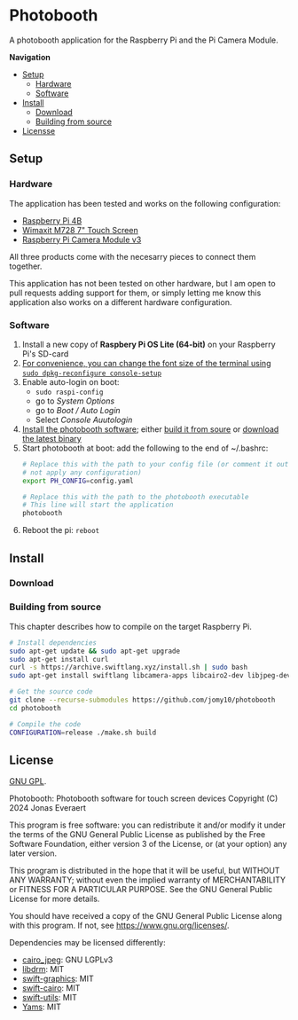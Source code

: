 # Photobooth

A photobooth application for the Raspberry Pi and the Pi Camera Module.

**Navigation**
- [Setup](#setup)
    - [Hardware](#hardware)
    - [Software](#software)
- [Install](#install)
    - [Download](#download)
    - [Building from source](#building-from-source)
- [Licensse](#license)

## Setup

### Hardware

The application has been tested and works on the following configuration:
- [Raspberry Pi 4B](https://www.raspberrypi.com/products/raspberry-pi-4-model-b/)
- [Wimaxit M728 7" Touch Screen](https://wimaxit.com/products/wimaxit-raspberry-pi-7-touch-screen-display-monitor-1024x600-usb-powered-hdmi-screen-monitor-ips-178-with-rear-speakers-stand-for-raspberry-4-3-2-laptop-pc)
- [Raspberry Pi Camera Module v3](https://www.raspberrypi.com/products/camera-module-3/)

All three products come with the necesarry pieces to connect them together.

This application has not been tested on other hardware, but I am open to pull
requests adding support for them, or simply letting me know this application
also works on a different hardware configuration.

### Software

1. Install a new copy of **Raspbery Pi OS Lite (64-bit)** on your Raspberry Pi's SD-card
2. [For convenience, you can change the font size of the terminal using `sudo dpkg-reconfigure console-setup`](https://www.raspberrypi-spy.co.uk/2014/04/how-to-change-the-command-line-font-size/)
3. Enable auto-login on boot:
    - `sudo raspi-config`
    - go to *System Options*
    - go to *Boot / Auto Login*
    - Select *Console Auutologin*
4. [Install the photobooth software](#Install); either [build it from soure](#building-from-source) or [download the latest binary](#download)
5. Start photobooth at boot:
    add the following to the end of ~/.bashrc:
    ```sh
    # Replace this with the path to your config file (or comment it out to
    # not apply any configuration)
    export PH_CONFIG=config.yaml
    
    # Replace this with the path to the photobooth executable
    # This line will start the application
    photobooth
    ```
6. Reboot the pi: `reboot`

## Install

### Download

### Building from source

This chapter describes how to compile on the target Raspberry Pi.

```sh
# Install dependencies
sudo apt-get update && sudo apt-get upgrade
sudo apt-get install curl
curl -s https://archive.swiftlang.xyz/install.sh | sudo bash
sudo apt-get install swiftlang libcamera-apps libcairo2-dev libjpeg-dev

# Get the source code
git clone --recurse-submodules https://github.com/jomy10/photobooth
cd photobooth

# Compile the code
CONFIGURATION=release ./make.sh build
```

## License

[GNU GPL](LICENSE).

Photobooth: Photobooth software for touch screen devices
Copyright (C) 2024  Jonas Everaert

This program is free software: you can redistribute it and/or modify
it under the terms of the GNU General Public License as published by
the Free Software Foundation, either version 3 of the License, or
(at your option) any later version.

This program is distributed in the hope that it will be useful,
but WITHOUT ANY WARRANTY; without even the implied warranty of
MERCHANTABILITY or FITNESS FOR A PARTICULAR PURPOSE.  See the
GNU General Public License for more details.

You should have received a copy of the GNU General Public License
along with this program.  If not, see <https://www.gnu.org/licenses/>.

Dependencies may be licensed differently:
- [cairo_jpeg](Sources/Graphisc/CairoJPEG): GNU LGPLv3
- [libdrm](deps/libdrm): MIT
- [swift-graphics](https://github.com/jomy10/swift-graphics): MIT
- [swift-cairo](https://github.com/jomy10/swift-cairo): MIT
- [swift-utils](https://github.com/fwcd/swift-utils): MIT
- [Yams](https://github.com/jpsim/Yams): MIT

